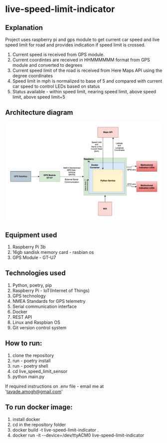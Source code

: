 # live-speed-limit-indicator

## Explanation
Project uses raspberry pi and gps module to get current car speed and live speed limit for road and provides indication if speed limit is crossed.
1. Current speed is received from GPS module.
2. Current coordintes are received in HHMMMMMM format from GPS module and converted to degrees
3. Current speed limit of the road is received from Here Maps API using the degree coordinates
4. Speed limit in mph is normalized to base of 5 and compared with current car speed to control LEDs based on status
5. Status available - within speed limit, nearing speed limit, above speed limit, above speed limit+5

## Architecture diagram

![alt text](live_speed_limit_sensor.drawio.png)

## Equipment used
1. Raspberry Pi 3b
2. 16gb sandisk memory card - rasbian os
3. GPS Module - GT-U7


## Technologies used
1. Python, poetry, pip
2. Raspberry Pi - IoT(Internet of Things)
3. GPS technology
4. NMEA Standards for GPS telemetry
5. Serial communication interface
6. Docker
7. REST API
8. Linux and Raspbian OS
9. Git version control system

## How to run:
1. clone the repository
2. run - poetry install
3. run - poetry shell
4. cd live_speed_limit_sensor
5. python main.py

If required instructions on .env file - email me at 'tayade.amogh@gmail.com'

## To run docker image:
1. install docker
2. cd in the repository folder
3. docker build -t live-speed-limit-indicator .
4. docker run -it --device=/dev/ttyACM0 live-speed-limit-indicator